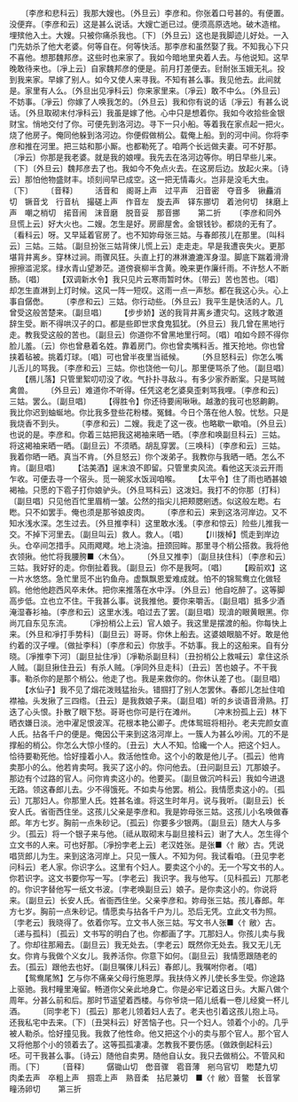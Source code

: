 <!-- { "loadSidebar": true } -->
　　〔李彦和悲科云〕我那大嫂也。〔外旦云〕李彦和。你张着口号甚的。有便置。没便弃。〔李彦和云〕这是甚么说话。大嫂亡逝已过。便须高原选地。破木造棺。埋殡他入土。大嫂。只被你痛杀我也。〔下〕〔外旦云〕这也是我脚迹儿好处。一入门先妨杀了他大老婆。何等自在。何等快活。那李彦和虽然娶了我。不知我心下只不喜他。想那魏邦彦。这些时也来家了。我如今暗地里央着人去。与他说知。这早晚敢待来也。〔凈上云〕自家魏邦彦的便是。前月打差便去。尀耐张玉娥无礼。投到我来家。早嫁了别人。如今又使人来寻我。不知有甚么事。我见他去。此间就是。家里有人么。〔外旦出见凈科云〕你来家里来。〔凈云〕敢不中么。〔外旦云〕不妨事。〔凈云〕你嫁了人唤我怎的。〔外旦云〕我和你有说的话〔凈云〕有甚么说话。〔外旦取砌末付凈科云〕我虽是嫁了他。心中只是想着你。我如今收拾些金银财宝。悄地交付了你。可便先到洛河边。寻下一只小船。等着我在家点起一把火。烧了他房子。俺同他躲到洛河边。你便假做梢公。载俺上船。到的河中间。你将李彦和推在河里。把三姑和那小厮。也都勒死了。咱两个长远做夫妻。可不好那。〔凈云〕你那是我老婆。就是我的娘哩。我先去在洛河边等你。明日早些儿来。〔下〕〔外旦云〕魏邦彦去了也。我如今不免点火去。在这房后边。放起火来。〔诗云〕那怕他物盛财丰。顷刻间早已成空。这一把无情毒火。岂非是没毛大虫。〔下〕
　　〔音释〕
　　活音和　阁哥上声　过平声　汨音密　夺音多　锹麤消切　镢音戈　行音杭　撮磋上声　作音左　旋去声　铎东挪切　着池何切　抹磨上声　嘲之梢切　掿音闹　沫音磨　脱音妥　那音挪
　　第二折
　　〔李彦和同外旦慌上云〕好大火也。二嫂。怎生是好。房廊屋舍。金银钱钞。都烧的无有了。〔看科云〕呀。又早延着官房了。也不知妳母张三姑。与春郎孩儿在那里。〔叫科云〕三姑。三姑。〔副旦扮张三姑背倈儿慌上云〕走走走。早是我遭丧失火。更那堪背井离乡。穿林过涧。雨骤风狂。头直上打的淋淋漉漉浑身湿。脚底下踹着滑滑擦擦滥泥浆。绿水青山望渺茫。道傍衰柳半含黄。晚来更作廉纤雨。不许愁人不断肠。〔唱〕
　　【双调新水令】我只见片云寒雨暂时休。〔带云〕苦也苦也。〔唱〕却怎生直淋到上灯时候。这风一阵一短叹。这雨一点一声愁。都在我这心头。心上事自僝僽。
　　〔李彦和云〕三姑。你行动些。〔外旦云〕我平生是快活的人。几曾受这般苦楚来。〔副旦唱〕
　　【步步娇】送的我背井离乡遭灾勾。这贱才敢道辞生受。断不得哄汉子的口。都是些即世求食鬼狐犹。〔外旦云〕我几曾在黑地行走。教我受这般的苦也。〔副旦云〕你道你不曾黑地里行呵。〔唱〕咱如今顾不得你脸儿羞。〔云〕你也曾悬着名姓。靠着房门。你也曾卖嘴料舌。推天抢地。你也曾挟着毡被。挑着灯球。〔唱〕可也曾半夜里当祗候。
　　〔外旦怒科云〕你怎么嘴儿舌儿的骂我。〔李彦和云〕三姑。你也饶他一句儿。那里便骂杀了他。〔副旦唱〕
　　【鴈儿落】只管里絮叨叨没了收。气扑扑寻敌斗。有多少家乔断案。只是骂贼禽兽。
　　〔外旦云〕难道你不听得。任凭这老乞婆臭歪剌骂我哩。〔李彦和云〕三姑。罢么。〔副旦唱〕
　　【得胜令】你还待要闹啾啾。越激的我可也怒齁齁。我比你迟到蚰蜒地。你比我多登些花粉楼。冤雠。今日个落在他人彀。忧愁。只是我烧香不到头。
　　〔李彦和云〕二嫂。我走了这一夜。也略歇一歇咱。〔外旦云〕也说的是。李彦和。你着三姑把我这褐袖来晒一晒。〔李彦和唤副旦科云〕三姑。将这褐袖来晒一晒。〔副旦云〕不须晒。胡乱穿罢。〔三唤科〕〔李彦和云〕三姑。我着你晒一晒。真当不肯。〔外旦怒云〕你个泼弟子。我教你与我晒一晒。怎么不肯。〔副旦唱〕
　　【沽美酒】逞末浪不即留。只管里卖风流。看他这天淡云开雨乍收。可便去寻一个宿头。觅一碗浆水饭润咱喉。
　　【太平令】住了雨也晒甚娘褐袖。只愿的下雹子打你娘驴头。〔外旦骂科云〕这泼妇。我打不的你那〔打科〕〔副旦唱〕只见他百忙里眉梢一皱。公然的指尖儿把颊腮剜透。似这般左矁。右矁。只不如罢手。俺也须是那爷娘皮肉。
　　〔李彦和云〕来到这洛河岸边。又不知水浅水深。怎生过去。〔外旦推李科〕这里敢水浅。〔李彦和惊云〕险些儿推我一交。不掉下河里去。〔副旦叫云〕救人。救人。〔唱〕
　　【川拨棹】慌走到岸边头。仓卒间怎措手。风雨飕飕。地上浇油。扭颈回眸。那里寻个梢公搭救。我将他衣领揪。他忙将我腰胯■〈木刍〉。
　　〔外旦又推李〕〔副旦扶住科〕〔李彦和云〕三姑。我好好的走。你倒扯着我。〔副旦云〕你不是我呵。〔唱〕
　　【殿前欢】这一片水悠悠。急忙里觅不出钓鱼舟。虚飘飘恩爱难成就。怕不的锦鸳鸯立化做轻鸥。他他他趂西风卒未休。把你来推落在水中浮。〔外旦云〕他自吃醉了。这等脚高步低。立也立不住。干我甚么事。说我推他。要你来嚼舌。〔副旦唱〕抵多少酒淹湿春衫袖。〔李彦和云〕这里水浅。咱过去了罢。〔副旦唱〕现渰的眼黄眼黑。你尚兀自东见东流。
　　〔凈扮梢公上云〕官人娘子。我这里是摆渡的船。你每快上来。〔外旦和凈打手势科〕〔副旦云〕哥哥。你休上船去。这婆娘眼脑不好。敢是他约着的汉子哩。〔做扯李科〕〔李彦和云〕你放手。不妨事。我上的这船来。自有分晓。〔凈推李下河〕〔副旦扯住凈〕〔凈勒杀副旦科〕〔丑扮梢公上救喊云〕拿住这杀人贼。〔副旦揪住丑云〕有杀人贼。〔凈同外旦走科〕〔丑云〕苦也娘子。不干我事。勒杀你的是那个梢公。他走了也。我是来救你的。你休认差了也。〔副旦唱〕
　　【水仙子】我不见了烟花泼贱猛抬头。错掴打了别人怎罢休。春郎儿怎扯住咱襟袖。头发揪了三四绺。〔丑云〕是我救娘子来。〔副旦唱〕听的乡谈语音滑熟。打迭了心头恨。扑散了眼下愁。哥哥也你可是行在滩州。
　　〔冲末扮孤上云〕林下晒衣嫌日淡。池中濯足恨波浑。花根本艳公卿子。虎体鸳班将相孙。老夫完颜女直人氏。拈各千户的便是。俺因公干来到这洛河岸上。一簇人为甚么吵闹。兀的不是撑船的梢公。你怎么大惊小怪的。〔丑云〕大人不知。恰纔一个人。把这个妇人。恰待要勒死他。恰好撞着小人。救活他性命。这个小的敢是他儿子。〔孤云〕他肯卖那小的么。他若肯卖呵。我买了这小的。你问他去。〔丑问副旦云〕兀那娘子。那边有个过路的官人。问你肯卖这小的。他要买。〔副旦做沉吟科云〕我如今进退无路。领这春郎儿去。少不得饿死。不如卖与他罢。梢公。我情愿卖这小的。〔孤云〕兀那妇人。你那里人氏。姓甚名谁。将这生时年月。说与我听。〔副旦云〕长安人氏。省衙西住坐。这孩儿父亲是李彦和。我是妳母张三姑。这孩儿小名唤做春郎。年方七岁。胸前一点朱砂记。〔孤云〕你要多少银两。〔副旦云〕随大人与多少。〔孤云〕将一个银子来与他。〔祗从取砌末与副旦接科云〕谢了大人。怎生得个立文书的人来。可也好那。〔凈扮孛老上云〕老汉姓张。是张■〈忄敝〉古。凭说唱货郎儿为生。来到这洛河岸上。只见一簇人。不知为何。我试看咱。〔丑见孛老问科云〕老人家。你识字么。这里有个妇人。要卖这个小的。无一个写文书的人。你若识字。这文书要你写一写。〔孛老云〕我识字。我与他写。〔见科孤云〕兀那老的。你识字替他写一纸文书波。〔孛老唤副旦云〕娘子。是你卖这小的。你说将来。〔副旦云〕长安人氏。省衙西住坐。父亲李彦和。妳母张三姑。孩儿春郎。年方七岁。胸前一点朱砂记。情愿卖与拈各千户为儿。恐后无凭。立此文书为照。〔孛老云〕我晓得了。依着你写。立文书人张三姑。写文书人张■〈忄敝〉古。〔递与孤科〕〔孤云〕文书写的明白了也。你都画了字。兀那妇人。你孩儿卖与我了。你却往那厢去。〔副旦云〕我无处去。〔孛老云〕既然你无处去。我又无儿无女。你肯与我做个义女儿。我养活你。你意下如何。〔副旦云〕我情愿跟随老的去。〔孤云〕跟他去也好。〔副旦嘱倈儿科云〕春郎儿。我嘱咐你者。〔唱〕
　　【鸳鸯尾煞】乞与你不痛亲父母行施恩厚。我扶侍义养儿使长多生受。你途路上驱驰。我村疃里淹留。畅道你父亲此地身亡。你是必牢记着这日头。大厮八做个周年。分甚么前和后。那时节遥望着西楼。与你爷烧一陌儿纸看一卷儿经奠一杯儿酒。
　　〔同孛老下〕〔孤云〕那老儿领着妇人去了。老夫也引着这孩儿抱上马。还我私宅中去来。〔下〕〔丑哭科云〕好苦恼子也。只一个妇人。领着个小的。几乎被人勒杀。恰好撞见我。我救了他性命。他又把这个小的卖与那个官人。那个官人又将他那个小的领着去了。这等孤孤凄凄。怎教我不要伤感。〔做跌倒起科云〕呸。可干我甚么事。〔诗云〕随他自卖男。随他自认女。我只去做梢公。不管风和雨。〔下〕
　　〔音释〕
　　僝锄山切　僽音骤　雹音薄　剜乌官切　矁楚九切　肉柔去声　卒粗上声　掴乖上声　熟音柔　拈尼兼切　■〈忄敝〉音鳖　长音掌　疃汤卵切
　　第三折
